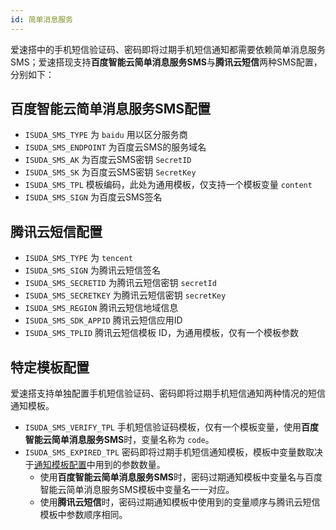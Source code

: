 ```yaml
---
id: 简单消息服务
---
```


爱速搭中的手机短信验证码、密码即将过期手机短信通知都需要依赖简单消息服务SMS；爱速搭现支持**百度智能云简单消息服务SMS**与**腾讯云短信**两种SMS配置，分别如下：

## 百度智能云简单消息服务SMS配置

- `ISUDA_SMS_TYPE` 为 `baidu` 用以区分服务商
- `ISUDA_SMS_ENDPOINT` 为百度云SMS的服务域名
- `ISUDA_SMS_AK` 为百度云SMS密钥 `SecretID`
- `ISUDA_SMS_SK` 为百度云SMS密钥 `SecretKey`
- `ISUDA_SMS_TPL` 模板编码，此处为通用模板，仅支持一个模板变量 `content`
- `ISUDA_SMS_SIGN` 为百度云SMS签名

## 腾讯云短信配置

- `ISUDA_SMS_TYPE` 为 `tencent`
- `ISUDA_SMS_SIGN` 为腾讯云短信签名
- `ISUDA_SMS_SECRETID` 为腾讯云短信密钥 `secretId`
- `ISUDA_SMS_SECRETKEY` 为腾讯云短信密钥 `secretKey`
- `ISUDA_SMS_REGION` 腾讯云短信地域信息
- `ISUDA_SMS_SDK_APPID` 腾讯云短信应用ID
- `ISUDA_SMS_TPLID` 腾讯云短信模板 ID，为通用模板，仅有一个模板参数


## 特定模板配置

爱速搭支持单独配置手机短信验证码、密码即将过期手机短信通知两种情况的短信通知模板。
- `ISUDA_SMS_VERIFY_TPL` 手机短信验证码模板，仅有一个模板变量，使用**百度智能云简单消息服务SMS**时，变量名称为 `code`。
- `ISUDA_SMS_EXPIRED_TPL` 密码即将过期手机短信通知模板，模板中变量数取决于[通知模板配置](../管理后台/站点设置#密码过期机制)中用到的参数数量。
  - 使用**百度智能云简单消息服务SMS**时，密码过期通知模板中变量名与百度智能云简单消息服务SMS模板中变量名一一对应。
  - 使用**腾讯云短信**时，密码过期通知模板中使用到的变量顺序与腾讯云短信模板中参数顺序相同。
